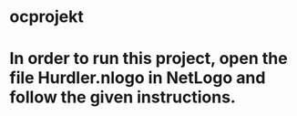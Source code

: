 # ocprojekt
# In order to run this project, open the file Hurdler.nlogo in NetLogo and follow the given instructions.
